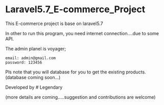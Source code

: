 # Laravel5.7_E-commerce_Project
This E-commerce project is base on laravel5.7

In other to run this program, you need internet connection....due to some API.

The admin planel is voyager;

    email: admin@gmail.com
    password: 123456
    
 Pls note that you will database for you to get the existing products.(database coming soon...)
 

Developed by # Legendary

(more details are coming.....suggestion and contributions are welcome)
